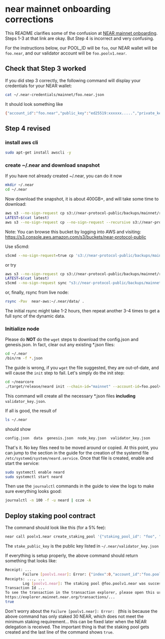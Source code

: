 # near mainnet onboarding corrections

This README clarifies some of the confusion at [NEAR mainnet onboarding](https://github.com/Open-Shard-Alliance/MainnetOnboarding/blob/main/MainnetGO.md).
Steps 1-3 at that link are okay. But Step 4 is incorrect and very confusing.

For the instructions below, our POOL_ID will be `foo`, our NEAR wallet will be `foo.near`, and our validator account will be `foo.poolv1.near`.

## Check that Step 3 worked

If you did step 3 correctly, the following command will display your credentials for your NEAR wallet:
```bash
cat ~/.near-credentials/mainnet/foo.near.json
```

It should look something like
```bash
{"account_id":"foo.near","public_key":"ed25519:xxxxxx.....","private_key":"ed25519:xxxx....."}
```

## Step 4 revised

### install aws cli
```bash
sudo apt-get install awscli -y
```

### create ~/.near and download snapshot

If you have not already created ~/.near, you can do it now
```bash
mkdir ~/.near
cd ~/.near
```

Now download the snapshot, it is about 400GB+, and will take some time to download:
```bash
aws s3 --no-sign-request cp s3://near-protocol-public/backups/mainnet/rpc/latest .
LATEST=$(cat latest)
aws s3 --no-sign-request cp --no-sign-request --recursive s3://near-protocol-public/backups/mainnet/rpc/$LATEST ~/.near/data
```
Note: You can browse this bucket by logging into AWS and visiting:
https://s3.console.aws.amazon.com/s3/buckets/near-protocol-public

Use s5cmd:
```bash
s5cmd --no-sign-request=true cp 's3://near-protocol-public/backups/mainnet/rpc/2023-02-06T12:01:01Z/*' .
```
or try
```bash
aws s3 --no-sign-request cp s3://near-protocol-public/backups/mainnet/rpc/latest .
LATEST=$(cat latest)
s5cmd --no-sign-request sync "s3://near-protocol-public/backups/mainnet/rpc/${latest:?}/*" ~/.near/data/
```

or, finally, rsync from live node:
```bash
rsync -Pav  near-aws:~/.near/data/ .
```
The initial rsync might take 1-2 hours, then repeat another 3-4 times to get a full sync of the dynamic data.

###  Initialize node

Please do **NOT** do the `wget` steps to download the config.json and genesis.json. In fact, clear out any existing \*.json files: 

```bash
cd ~/.near
/bin/rm -f *.json
```

The guide is wrong, if you `wget` the file suggested, they are out-of-date, and will cause the `init` step to fail. Let's simply do the init step:
```bash
cd ~/nearcore
./target/release/neard init --chain-id="mainnet" --account-id=foo.poolv1.near
```
This command will create all the necessary \*.json files **including** `validator_key.json`.

If all is good, the result of
```bash
ls ~/.near
```
should show
```bash
config.json  data  genesis.json  node_key.json  validator_key.json
```
That's it. No key files need to be moved around or copied. At this point, you can jump to the section in the guide for the creation of the systemd file `/etc/systemd/system/neard.service`. Once that file is created, enable and start the service:
```bash
sudo systemctl enable neard
sudo systemctl start neard
```

Then use the `journalctl` commands in the guide to view the logs to make sure everything looks good:
```bash
journalctl -n 100 -f -u neard | ccze -A
```

## Deploy staking pool contract

The command should look like this (for a 5% fee):
```bash
near call poolv1.near create_staking_pool '{"staking_pool_id": "foo", "owner_id": "foo.near", "stake_public_key": "UPDATE", "reward_fee_fraction": {"numerator": 5, "denominator": 100}}' --accountId="foo.near" --amount=30 --gas=300000000000000
```

The `stake_public_key` is the public key listed in `~/.near/validator_key.json`

If everything is setup properly, the above command should return something that looks like:
```bash
Receipt: ...
        Failure [poolv1.near]: Error: {"index":0,"account_id":"foo.poolv1.near","minimum_stake":"1908390594064193520557898801","stake":"29999999999999000000000000","kind":{"account_id":"foo.poolv1.near","minimum_stake":"1908390594064193520557898801","stake":"29999999999999000000000000"}}
Receipts: ..., ...
        Log [poolv1.near]: The staking pool @foo.poolv1.near was successfully created. Whitelisting...
Transaction Id ...
To see the transaction in the transaction explorer, please open this url in your browser
https://explorer.mainnet.near.org/transactions/...
true
```

Don't worry about the `Failure [poolv1.near]: Error: ` (this is because the above command has only staked 30 NEAR, which does not meet the minimum staking requirement... this can be fixed later when the NEAR delegation is received. The important thing is that the staking pool gets created and the last line of the command shows `true`.
